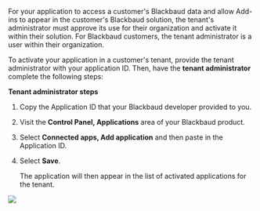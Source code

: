 <div class="row">
    <div class="col-md-6" style="text-align: left;">
        <p>For your application to access a customer's Blackbaud data and allow Add-ins to appear in the customer's Blackbaud solution, the tenant's administrator must approve its use for their organization and activate it within their solution. For Blackbaud customers, the tenant administrator is a user within their organization. </p>
        <p>To activate your application in a customer's tenant, provide the tenant administrator with your application ID. Then, have the <b>tenant administrator</b> complete the following steps: </p>
    </div>
    <div class="col-md-6" style="text-align: left;">
    <p><b>Tenant administrator steps</b></p>
        <ol>
            <li><p>Copy the Application ID that your Blackbaud developer provided to you.</p></li>
            <li><p>Visit the <strong>Control Panel, Applications</strong> area of your Blackbaud product.</p></li>
            <li><p>Select <strong>Connected apps, Add application</strong> and then paste in the Application ID. </p></li>
            <li>
                <p>Select <strong>Save</strong>.</p>
                <p>The application will then appear in the list of activated applications for the tenant.</p>
            </li>
        </ol>
    </div>
</div>
<p><img src="/assets/img/product_applications.png" class="img-responsive"></p>
